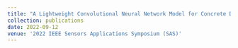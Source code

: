 ```yaml
---
title: "A Lightweight Convolutional Neural Network Model for Concrete Damage Classification using Acoustic Emissions"
collection: publications
date: 2022-09-12
venue: '2022 IEEE Sensors Applications Symposium (SAS)'
---
```

